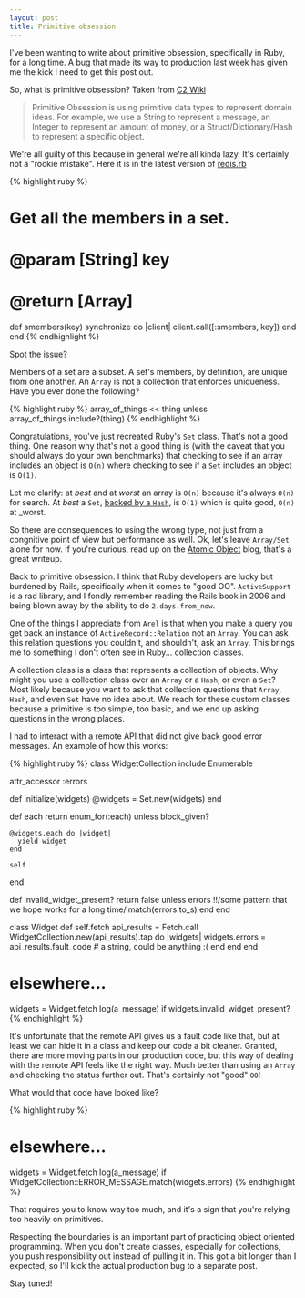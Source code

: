 ```yaml
---
layout: post
title: Primitive obsession
---
```


I've been wanting to write about primitive obsession, specifically in Ruby, for a long time. A bug that made
its way to production last week has given me the kick I need to get this post out.

So, what is primitive obsession? Taken from [C2 Wiki](http://wiki.c2.com/?PrimitiveObsession)

> Primitive Obsession is using primitive data types to represent domain ideas.
> For example, we use a String to represent a message, an Integer to represent an amount of money,
> or a Struct/Dictionary/Hash to represent a specific object.

We're all guilty of this because in general we're all kinda lazy. It's certainly not a "rookie mistake".
Here it is in the latest version of
[redis.rb](https://github.com/redis/redis-rb/blob/27759c01626762c818e6699e8d1a781530fe7d39/lib/redis.rb#L1395)

{% highlight ruby %}
# Get all the members in a set.
#
# @param [String] key
# @return [Array<String>]
def smembers(key)
  synchronize do |client|
    client.call([:smembers, key])
  end
end
{% endhighlight %}

Spot the issue?

Members of a set are a subset. A set's members, by definition, are unique from one another. An `Array` is
not a collection that enforces uniqueness. Have you ever done the following?

{% highlight ruby %}
array_of_things << thing unless array_of_things.include?(thing)
{% endhighlight %}

Congratulations, you've just recreated Ruby's `Set` class. That's not a good thing. One reason why that's not
a good thing is (with the caveat that you should always do your own benchmarks) that checking to see if an
array includes an object is `O(n)` where checking to see if a `Set` includes an object is `O(1)`.

Let me clarify: at _best_ and at _worst_ an array is `O(n)` because it's always `O(n)` for search. At _best_ a
`Set`, [backed by a
`Hash`](https://github.com/ruby/ruby/blob/7e8b910a5629fe025137e890ec6d57e538fd7811/lib/set.rb#L84), is `O(1)` which is quite good, `O(n)` at _worst.

So there are consequences to using the wrong type, not just from a congnitive point of view but performance as
well. Ok, let's leave `Array/Set` alone for now. If you're curious, read up on the [Atomic
Object](https://spin.atomicobject.com/2012/09/04/when-is-a-set-better-than-an-array-in-ruby/) blog, that's a
great writeup.

Back to primitive obsession. I think that Ruby developers are lucky but burdened by Rails, specifically when
it comes to "good OO". `ActiveSupport` is a rad library, and I fondly remember reading the Rails book in 2006
and being blown away by the ability to do `2.days.from_now`.

One of the things I appreciate from `Arel` is that when you make a query you get back an instance of
`ActiveRecord::Relation` not an `Array`. You can ask this relation questions you couldn't, and shouldn't, ask
an `Array`. This brings me to something I don't often see in Ruby... collection classes.

A collection class is a class that represents a collection of objects. Why might you use a collection class
over an `Array` or a `Hash`, or even a `Set`? Most likely because you want to ask that collection questions
that `Array`, `Hash`, and even `Set` have no idea about. We reach for these custom classes because a
primitive is too simple, too basic, and we end up asking questions in the wrong places.

I had to interact with a remote API that did not give back good error messages. An example of how this works:

{% highlight ruby %}
class WidgetCollection
  include Enumerable

  attr_accessor :errors

  def initialize(widgets)
    @widgets = Set.new(widgets)
  end

  def each
    return enum_for(:each) unless block_given?

    @widgets.each do |widget|
      yield widget
    end

    self
  end

  def invalid_widget_present?
    return false unless errors
    !!/some pattern that we hope works for a long time/.match(errors.to_s)
  end
end

class Widget
  def self.fetch
    api_results = Fetch.call
    WidgetCollection.new(api_results).tap do |widgets|
      widgets.errors = api_results.fault_code # a string, could be anything :(
    end
  end
end

# elsewhere...

widgets = Widget.fetch
log(a_message) if widgets.invalid_widget_present?
{% endhighlight %}

It's unfortunate that the remote API gives us a fault code like that, but at least we can hide it in a class
and keep our code a bit cleaner. Granted, there are more moving parts in our production code, but this way of
dealing with the remote API feels like the right way. Much better than using an `Array` and checking the
status further out. That's certainly not "good" `OO`!

What would that code have looked like?

{% highlight ruby %}
# elsewhere...

widgets = Widget.fetch
log(a_message) if WidgetCollection::ERROR_MESSAGE.match(widgets.errors)
{% endhighlight %}

That requires you to know way too much, and it's a sign that you're relying too heavily on primitives.

Respecting the boundaries is an important part of practicing object oriented programming. When you don't
create classes, especially for collections, you push responsibility out instead of pulling it in. This got
a bit longer than I expected, so I'll kick the actual production bug to a separate post.

Stay tuned!
